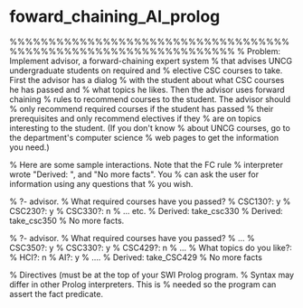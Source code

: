 # foward_chaining_AI_prolog


%%%%%%%%%%%%%%%%%%%%%%%%%%%%%%%%%%%%%%%%%%%%%%%%%%%%%%%%%%%%%%%%%
% Problem: Implement advisor, a forward-chaining expert system 
% that advises UNCG undergraduate students on required and 
% elective CSC courses to take. First the advisor has a dialog
% with the student about what CSC courses he has passed and 
% what topics he likes. Then the advisor uses forward chaining 
% rules to recommend courses to the student. The advisor should 
% only recommend required courses if the student has passed 
% their prerequisites and only recommend electives if they
% are on topics interesting to the student. (If you don't know
% about UNCG courses, go to the department's computer science
% web pages to get the information you need.)

% Here are some sample interactions. Note that the FC rule
% interpreter wrote "Derived: ", and "No more facts". You
% can ask the user for information using any questions that
% you wish.

% ?- advisor.
% What required courses have you passed?
% CSC130?: y
% CSC230?: y
% CSC330?: n
% ... etc.
% Derived: take_csc330
% Derived: take_csc350
% No more facts.

% ?- advisor.
% What required courses have you passed?
% ...
% CSC350?: y
% CSC330?: y
% CSC429?: n
% ...
% What topics do you like?:
% HCI?: n
% AI?: y
% ....
% Derived: take_CSC429
% No more facts


% Directives (must be at the top of your SWI Prolog program.
% Syntax may differ in other Prolog interpreters. This is
% needed so the program can assert the fact predicate.
